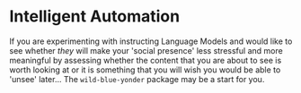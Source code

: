 # Intelligent Automation
If you are experimenting with instructing Language Models and would like to see whether _they_ will make your 'social presence' less stressful and more meaningful by assessing whether the content that you are about to see is worth looking at or it is something that you will wish you would be able to 'unsee' later... The `wild-blue-yonder` package may be a start for you.

